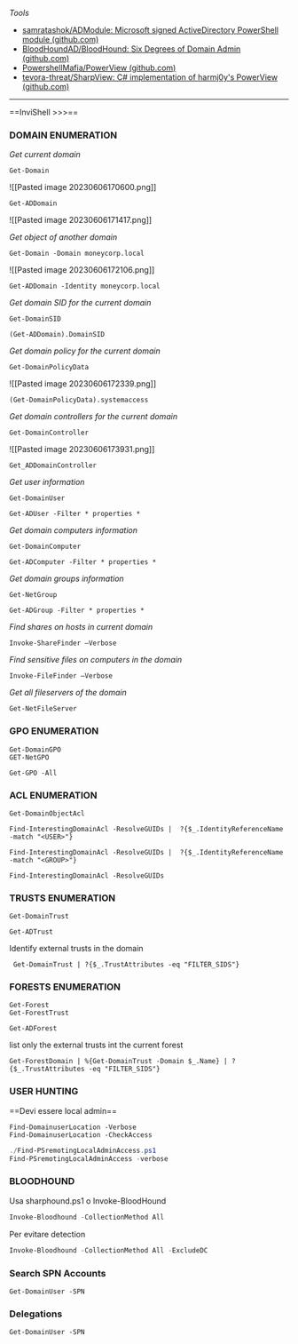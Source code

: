 
*Tools*
- [samratashok/ADModule: Microsoft signed ActiveDirectory PowerShell module (github.com)](https://github.com/samratashok/ADModule)
- [BloodHoundAD/BloodHound: Six Degrees of Domain Admin (github.com)](https://github.com/BloodHoundAD/BloodHound)
- [PowershellMafia/PowerView (github.com)](https://github.com/PowerShellMafia/PowerSploit/blob/master/Recon/PowerView.ps1)
- [tevora-threat/SharpView: C# implementation of harmj0y's PowerView (github.com)](https://github.com/tevora-threat/SharpView)
____
==InviShell >>>==
### **DOMAIN ENUMERATION**
*Get current domain*
```PowerView
Get-Domain
```
![[Pasted image 20230606170600.png]]

```AD_module
Get-ADDomain
```
![[Pasted image 20230606171417.png]]

*Get object of another domain*
```PowerView
Get-Domain -Domain moneycorp.local
```
![[Pasted image 20230606172106.png]]
```AD_module
Get-ADDomain -Identity moneycorp.local
```
*Get domain SID for the current domain*
```PowerView
Get-DomainSID
```
```AD_module
(Get-ADDomain).DomainSID
```
*Get domain policy for the current domain*
```PowerView
Get-DomainPolicyData
```
![[Pasted image 20230606172339.png]]
```POWERVIEW
(Get-DomainPolicyData).systemaccess
```
*Get domain controllers for the current domain*
```PowerView
Get-DomainController
```
![[Pasted image 20230606173931.png]]
```AD_module
Get_ADDomainController
```
*Get user information*
```PowerView
Get-DomainUser
```
```AD_MODULE
Get-ADUser -Filter * properties *
```
*Get domain computers information*
```PowerView
Get-DomainComputer
```
```AD_MODULE
Get-ADComputer -Filter * properties *
```
*Get domain groups information*
```PowerView
Get-NetGroup
```
```AD_MODULE
Get-ADGroup -Filter * properties *
```
*Find shares on hosts in current domain*
```PowerView
Invoke-ShareFinder –Verbose
```
*Find sensitive files on computers in the domain*
```PowerView
Invoke-FileFinder –Verbose
```
*Get all fileservers of the domain*
```PowerVieW
Get-NetFileServer
```

### **GPO ENUMERATION**
```PowerView
Get-DomainGPO
GET-NetGPO
```
```AD_module
Get-GPO -All 
```
### **ACL ENUMERATION**
 ```PowerView
Get-DomainObjectAcl
```
```powerview
Find-InterestingDomainAcl -ResolveGUIDs |  ?{$_.IdentityReferenceName -match "<USER>"}
```
```powerview
Find-InterestingDomainAcl -ResolveGUIDs |  ?{$_.IdentityReferenceName -match "<GROUP>"}
```
 ```PowerView
Find-InterestingDomainAcl -ResolveGUIDs
```

### **TRUSTS ENUMERATION**
 ```PowerView
Get-DomainTrust
```
```AD_module
Get-ADTrust 
```
Identify external trusts in the domain
```Powerview
 Get-DomainTrust | ?{$_.TrustAttributes -eq "FILTER_SIDS"}
```
### **FORESTS ENUMERATION**
 ```PowerView
Get-Forest
Get-ForestTrust
```
```AD_module
Get-ADForest
```
 list only the external trusts int the current forest
 ```Powerview
Get-ForestDomain | %{Get-DomainTrust -Domain $_.Name} | ?{$_.TrustAttributes -eq "FILTER_SIDS"}
```
### **USER HUNTING**
==Devi essere local admin==
```PowerView
Find-DomainuserLocation -Verbose
Find-DomainuserLocation -CheckAccess
```
```powershell
./Find-PSremotingLocalAdminAccess.ps1
Find-PSremotingLocalAdminAccess -verbose
```


### **BLOODHOUND**
Usa sharphound.ps1 o Invoke-BloodHound
```powershell
Invoke-Bloodhound -CollectionMethod All
```
Per evitare detection
```powershell
Invoke-Bloodhound -CollectionMethod All -ExcludeDC
```

### **Search SPN Accounts**
```powerview
Get-DomainUser -SPN
```

### **Delegations**
```powerview
Get-DomainUser -SPN
```
